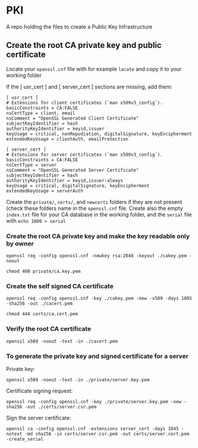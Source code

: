# PKI
A repo holding the files to create a Public Key Infrastructure

## Create the root CA private key and public certificate
Locate your `openssl.cnf` file with for example `locate` and copy it to your working folder

If the [ usr_cert ] and [ server_cert ] sections are missing, add them:
```
[ usr_cert ]
# Extensions for client certificates (`man x509v3_config`).
basicConstraints = CA:FALSE
nsCertType = client, email
nsComment = "OpenSSL Generated Client Certificate"
subjectKeyIdentifier = hash
authorityKeyIdentifier = keyid,issuer
keyUsage = critical, nonRepudiation, digitalSignature, keyEncipherment
extendedKeyUsage = clientAuth, emailProtection

[ server_cert ]
# Extensions for server certificates (`man x509v3_config`).
basicConstraints = CA:FALSE
nsCertType = server
nsComment = "OpenSSL Generated Server Certificate"
subjectKeyIdentifier = hash
authorityKeyIdentifier = keyid,issuer:always
keyUsage = critical, digitalSignature, keyEncipherment
extendedKeyUsage = serverAuth
```

Create the `private/`, `certs/`, and `newcerts` folders if they are not present (check these folders name in the `openssl.cnf` file. Create also the empty
`index.txt` file for your CA database in the working folder, and the `serial` file with `echo 1000 > serial`

### Create the root CA private key and make the key readable only by owner
`openssl req -config openssl.cnf -newkey rsa:2048 -keyout ./cakey.pem -noout`

`chmod 400 private/ca.key.pem`

### Create the self signed CA certificate
`openssl req -config openssl.cnf -key ./cakey.pem -new -x509 -days 1095 -sha256 -out ./cacert.pem`

`chmod 444 certs/ca.cert.pem`

### Verify the root CA certificate
`openssl x509 -noout -text -in ./cacert.pem`

### To generate the private key and signed certificate for a server
Private key:

`openssl x509 -noout -text -in ./private/server.key.pem`

Certificate signing request:

`openssl req -config openssl.cnf -key ./private/server.key.pem -new -sha256 -out ./certs/server.csr.pem`

Sign the server certificate:

`openssl ca -config openssl.cnf -extensions server_cert -days 1045 -notext -md sha256 -in certs/server.csr.pem -out certs/server.cert.pem -create_serial`

